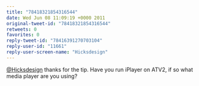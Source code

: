 ```yaml
---
title: "78418321854316544"
date: Wed Jun 08 11:09:19 +0000 2011
original-tweet-id: "78418321854316544"
retweets: 0
favorites: 0
reply-tweet-id: "78416391270703104"
reply-user-id: "11661"
reply-user-screen-name: "Hicksdesign"
---
```

<a href="https://twitter.com/Hicksdesign">@Hicksdesign</a> thanks for the tip. Have you run iPlayer on ATV2, if so what media player are you using?
